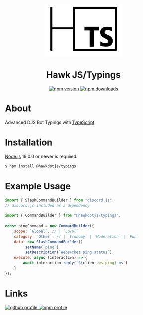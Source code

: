 <div align="center">
  <div>
    <img src="https://github.com/EnHawk/EnHawk/blob/master/packages/typings/icon.png"
          alt="pack icon"
          width="50%" 
          height="50%" />
  </div>
  <h1>Hawk JS/Typings</h1>
  <div>
    <a href="https://www.npmjs.com/package/@hawkdotjs/typings">
      <img src="https://img.shields.io/npm/v/@hawkdotjs/typings?style=for-the-badge" alt="npm version" />
    </a>
    <a href="https://www.npmjs.com/package/@hawkdotjs/typings">
      <img src="https://img.shields.io/npm/dt/@hawkdotjs/typings?style=for-the-badge" alt="npm downloads" />
    </a>
  </div>
</div>

# About
Advanced DJS Bot Typings with [TypeScript](https://www.typescriptlang.org).

# Installation
[Node.js](https://nodejs.org) 19.0.0 or newer is required.
```bash
$ npm install @hawkdotjs/typings
```

# Example Usage
```js
import { SlashCommandBuilder } from "discord.js";
// discord.js included as a dependency

import { CommandBuilder } from "@hawkdotjs/typings";

const pingCommand = new CommandBuilder({
    scope: `Global`, // | `Local`
    category: `Other`, // | `Economy` | `Moderation` | `Fun`
    data: new SlashCommandBuilder()
        .setName(`ping`)
        .setDescription(`Websocket ping status`),
    execute: async (interaction) => {
        await interaction.reply(`${client.ws.ping} ms`)
    }
});
```

# Links
<a href="https://github.com/EnHawk">
  <img src="https://cdn.discordapp.com/attachments/819019531438522369/1054717851862323211/github-mark.png" alt="github profile" width="10%" height="10%" />
</a>
<a href="https://www.npmjs.com/~enlight_hawk">
  <img src="https://upload.wikimedia.org/wikipedia/commons/thumb/d/db/Npm-logo.svg/1200px-Npm-logo.svg.png" alt="npm profile" width="20%" height="20%" />
</a>